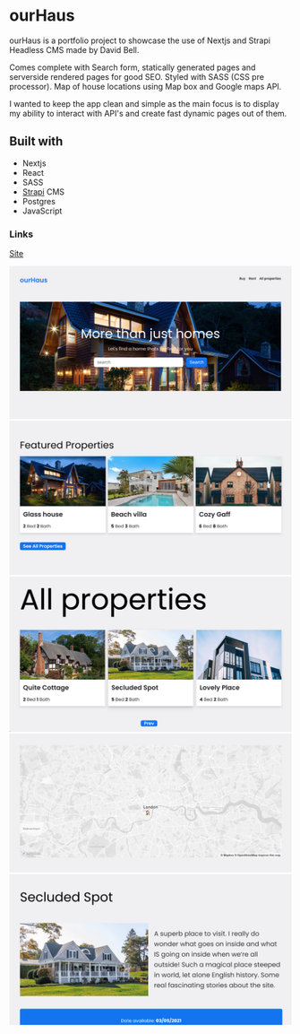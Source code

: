# ourHaus

ourHaus is a portfolio project to showcase the use of Nextjs and Strapi Headless CMS made by David Bell.

Comes complete with Search form, statically generated pages and serverside rendered pages for good SEO. Styled with SASS (CSS pre processor). Map of house locations using Map box and Google maps API.

I wanted to keep the app clean and simple as the main focus is to display my ability to interact with API's and create fast dynamic pages out of them.

## Built with

- Nextjs
- React
- SASS
- [Strapi](https://strapi.io/) CMS
- Postgres
- JavaScript

### Links

[Site](https://ourhaus.vercel.app/)

![Screenshot 1](/public/s1.png)
![Screenshot 2](/public/s2.png)
![Screenshot 3](/public/s3.png)
![Screenshot 4](/public/s4.png)
![Screenshot 5](/public/s5.png)
